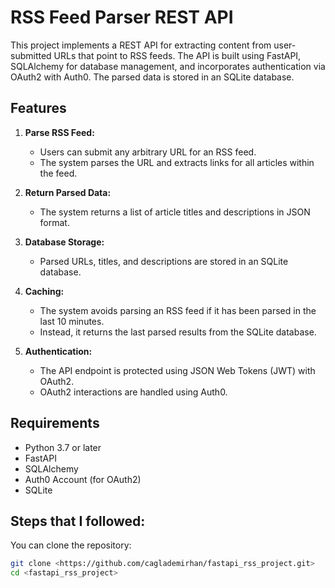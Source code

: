 # RSS Feed Parser REST API

This project implements a REST API for extracting content from user-submitted URLs that point to RSS feeds. The API is built using FastAPI, SQLAlchemy for database management, and incorporates authentication via OAuth2 with Auth0. The parsed data is stored in an SQLite database.

## Features

1. **Parse RSS Feed:**
   - Users can submit any arbitrary URL for an RSS feed.
   - The system parses the URL and extracts links for all articles within the feed.

2. **Return Parsed Data:**
   - The system returns a list of article titles and descriptions in JSON format.

3. **Database Storage:**
   - Parsed URLs, titles, and descriptions are stored in an SQLite database.

4. **Caching:**
   - The system avoids parsing an RSS feed if it has been parsed in the last 10 minutes.
   - Instead, it returns the last parsed results from the SQLite database.

5. **Authentication:**
   - The API endpoint is protected using JSON Web Tokens (JWT) with OAuth2.
   - OAuth2 interactions are handled using Auth0.

## Requirements

- Python 3.7 or later
- FastAPI
- SQLAlchemy
- Auth0 Account (for OAuth2)
- SQLite

## Steps that I followed:


You can clone the repository:

   ```bash
   git clone <https://github.com/caglademirhan/fastapi_rss_project.git>
   cd <fastapi_rss_project>
